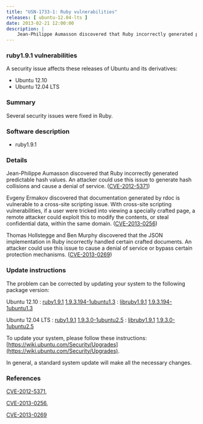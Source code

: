 ```yaml
---
title: "USN-1733-1: Ruby vulnerabilities"
releases: [ ubuntu-12.04-lts ]
date: 2013-02-21 12:00:00
description: |
    Jean-Philippe Aumasson discovered that Ruby incorrectly generated predictable hash values. An attacker could use this issue to generate hash collisions and cause a denial of service. ([CVE-2012-5371](http://people.ubuntu.com/~ubuntu-security/cve/CVE-2012-5371))
--- 
```

 
### ruby1.9.1 vulnerabilities

A security issue affects these releases of Ubuntu and its derivatives:

* Ubuntu 12.10
* Ubuntu 12.04 LTS

### Summary

Several security issues were fixed in Ruby. 

### Software description

* ruby1.9.1 

### Details

Jean-Philippe Aumasson discovered that Ruby incorrectly generated predictable hash values. An attacker could use this issue to generate hash collisions and cause a denial of service. ([CVE-2012-5371](http://people.ubuntu.com/~ubuntu-security/cve/CVE-2012-5371))

Evgeny Ermakov discovered that documentation generated by rdoc is vulnerable to a cross-site scripting issue. With cross-site scripting vulnerabilities, if a user were tricked into viewing a specially crafted page, a remote attacker could exploit this to modify the contents, or steal confidential data, within the same domain. ([CVE-2013-0256](http://people.ubuntu.com/~ubuntu-security/cve/CVE-2013-0256))

Thomas Hollstegge and Ben Murphy discovered that the JSON implementation in Ruby incorrectly handled certain crafted documents. An attacker could use this issue to cause a denial of service or bypass certain protection mechanisms. ([CVE-2013-0269](http://people.ubuntu.com/~ubuntu-security/cve/CVE-2013-0269)) 

### Update instructions

The problem can be corrected by updating your system to the following package version:

Ubuntu 12.10
 : [ruby1.9.1](https://launchpad.net/ubuntu/+source/ruby1.9.1) <span> [1.9.3.194-1ubuntu1.3](https://launchpad.net/ubuntu/+source/ruby1.9.1/1.9.3.194-1ubuntu1.3) </span> 
 : [libruby1.9.1](https://launchpad.net/ubuntu/+source/ruby1.9.1) <span> [1.9.3.194-1ubuntu1.3](https://launchpad.net/ubuntu/+source/ruby1.9.1/1.9.3.194-1ubuntu1.3) </span> 

Ubuntu 12.04 LTS
 : [ruby1.9.1](https://launchpad.net/ubuntu/+source/ruby1.9.1) <span> [1.9.3.0-1ubuntu2.5](https://launchpad.net/ubuntu/+source/ruby1.9.1/1.9.3.0-1ubuntu2.5) </span> 
 : [libruby1.9.1](https://launchpad.net/ubuntu/+source/ruby1.9.1) <span> [1.9.3.0-1ubuntu2.5](https://launchpad.net/ubuntu/+source/ruby1.9.1/1.9.3.0-1ubuntu2.5) </span> 

To update your system, please follow these instructions: [https://wiki.ubuntu.com/Security/Upgrades](https://wiki.ubuntu.com/Security/Upgrades).

In general, a standard system update will make all the necessary changes. 

### References

 [CVE-2012-5371](http://people.ubuntu.com/~ubuntu-security/cve/CVE-2012-5371), 

 [CVE-2013-0256](http://people.ubuntu.com/~ubuntu-security/cve/CVE-2013-0256), 

 [CVE-2013-0269](http://people.ubuntu.com/~ubuntu-security/cve/CVE-2013-0269)
 

